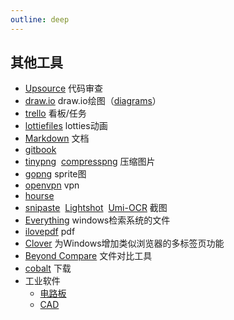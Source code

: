 ```yaml
---
outline: deep
---
```

## 其他工具
- [Upsource](https://www.jetbrains.com/) 代码审查
- [draw.io](https://www.drawio.com/) draw.io绘图（[diagrams](https://app.diagrams.net/?src=about)）
- [trello](https://trello.com/) 看板/任务
- [lottiefiles](https://lottiefiles.com/) lotties动画
- [Markdown](https://markdown.com.cn/) 文档
- [gitbook](https://www.gitbook.com/)
- [tinypng](https://tinypng.com/)&nbsp; [compresspng](https://compresspng.com/zh/) 压缩图片
- [gopng](https://alloyteam.github.io/gopng/) sprite图
- [openvpn](https://openvpn.net/download-open-vpn/) vpn
- [hourse](https://www.cq315house.com/)
- [snipaste](https://www.snipaste.com/download.html)&nbsp; [Lightshot](https://app.prntscr.com/zh-cn/help.html)&nbsp; [Umi-OCR](https://github.com/hiroi-sora/Umi-OCR?tab=readme-ov-file) 截图
- [Everything](https://www.voidtools.com/zh-cn/) windows检索系统的文件
- [ilovepdf](https://www.ilovepdf.com/) pdf
- [Clover](http://cn.ejie.me/) 为Windows增加类似浏览器的多标签页功能
- [Beyond Compare](https://www.beyondcomparepro.com/) 文件对比工具
- [cobalt](https://cobalt.tools/) 下载
- 工业软件
  - [电路板](https://lceda.cn/)
  - [CAD](https://www.onshape.com/en/)
